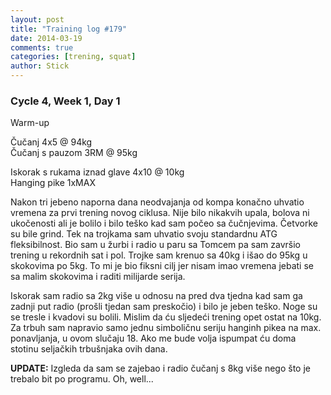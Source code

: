 ```yaml
---
layout: post
title: "Training log #179"
date: 2014-03-19
comments: true
categories: [trening, squat]
author: Stick
---
```


### Cycle 4, Week 1, Day 1  

Warm-up  

Čučanj 4x5 @ 94kg  
Čučanj s pauzom 3RM @ 95kg   

Iskorak s rukama iznad glave 4x10 @ 10kg   
Hanging pike 1xMAX  

Nakon tri jebeno naporna dana neodvajanja od kompa konačno uhvatio vremena za prvi trening novog ciklusa. Nije bilo nikakvih upala, bolova ni ukočenosti ali je bolilo i bilo teško kad sam počeo sa čučnjevima. Četvorke su bile grind. Tek na trojkama sam uhvatio svoju standardnu ATG fleksibilnost. Bio sam u žurbi i radio u paru sa Tomcem pa sam završio trening u rekordnih sat i pol. Trojke sam krenuo sa 40kg i išao do 95kg u skokovima po 5kg. To mi je bio fiksni cilj jer nisam imao vremena jebati se sa malim skokovima i raditi milijarde serija.

Iskorak sam radio sa 2kg više u odnosu na pred dva tjedna kad sam ga zadnji put radio (prošli tjedan sam preskočio) i bilo je jeben teško. Noge su se tresle i kvadovi su bolili. Mislim da ću sljedeći trening opet ostat na 10kg. Za trbuh sam napravio samo jednu simboličnu seriju hanginh pikea na max. ponavljanja, u ovom slučaju 18. Ako me bude volja ispumpat ću doma stotinu seljačkih trbušnjaka ovih dana.

**UPDATE:** Izgleda da sam se zajebao i radio čučanj s 8kg više nego što je trebalo bit po programu. Oh, well...